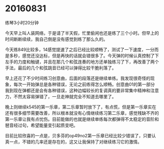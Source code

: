 # 20160831

练琴3小时20分钟

今天早上叫人装网络，于是请了半天假，忙里偷闲也还是练了三个小时。但早上的时间断断续续，我自己倒是没有感觉到练了那么久的。

今天练849比较多，14感觉提速了之后已经比较顺畅了，测试了一下速度，一分而是多秒，感觉还没达标，但是再快的话就会错很多了。今天弹的时候认真控制了下左手的力度和触键，并且在那几个和弦连奏的地方还单独练习了下，再改善了两个手法，最后的几个和弦跳音已经可以弹得比较干脆利落了。

早上还花了不少时间练习创意曲，后面的段落还是继续单练。我发现很奇怪的现象，每次一开始弹总是各种错误，无论之前练得怎么顺畅。创意曲01的第一部分我到现在弹都还是会有各种错误，这种边幅较长的复调真的要非常集中精神和注意力，不然太容易弹错了，一旦走神就完全不知道去哪里了。

晚上则继续k545的第一乐章，第二乐章暂时放下了，有点慌，但是第一乐章实在还有很多细节需要改善，所以根本就没有心情继续练习第二乐章，感觉残缺不齐的第一乐章让我有点忧伤。目前能做的也就是继续单练每次都弹得不太稳定的音阶和琶音经过句，希望能量变引起质变吧。

目前比较欣喜的一点是，贝多芬的op49no2第一乐章已经比较少错误了，只要认真一点，不错的几率还是存在的，这又让我保持了对继续练习它的激情。
